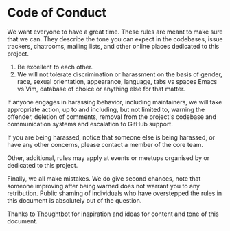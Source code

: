 # Code of Conduct

We want everyone to have a great time. These rules are meant to make sure that
we can. They describe the tone you can expect in the codebases, issue trackers,
chatrooms, mailing lists, and other online places dedicated to this project.

 1. Be excellent to each other.
 2. We will not tolerate discrimination or harassment on the basis of gender,
    race, sexual orientation, appearance, language, tabs vs spaces Emacs vs
    Vim, database of choice or anything else for that matter.

If anyone engages in harassing behavior, including maintainers, we will take
appropriate action, up to and including, but not limited to, warning the
offender, deletion of comments, removal from the project's codebase and
communication systems and escalation to GitHub support.

If you are being harassed, notice that someone else is being harassed, or have
any other concerns, please contact a member of the core team.

Other, additional, rules may apply at events or meetups organised by or
dedicated to this project.

Finally, we all make mistakes. We do give second chances, note that someone
improving after being warned does not warrant you to any retribution. Public
shaming of individuals who have overstepped the rules in this document is
absolutely out of the question.

Thanks to [Thoughtbot] for inspiration and ideas for content and tone of this
document.

 [Thoughtbot]:https://thoughtbot.com/open-source-code-of-conduct
 [DomCode]:http://www.domcode.org/coc/
